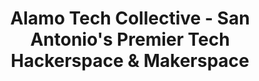 ---
layout: home
title: Alamo Tech Collective - San Antonio's Premier Tech Hackerspace & Makerspace
description: Join San Antonio's exclusive tech-focused hackerspace on San Pedro Ave. 24/7 access, high-speed internet, collaborative workspace for developers, programmers, and digital creators.
keywords: hackerspace San Antonio, makerspace San Pedro, tech collective Texas, coworking space developers, programmer community San Antonio
hero_title: San Antonio's Tech-Exclusive Hackerspace
hero_subtitle: Built for people who want to build, connect, and learn. No corporate noise. No gatekeeping. Just real community.
hero_cta_text: Join the Community
hero_cta_link: /get-involved
quick_facts:
  - icon: 💡
    icon_img: /assets/images/24-7-icon.svg
    text: 24/7 Access
  - icon: 🔒
    icon_img: /assets/images/tech-only-icon.svg
    text: Tech-Only Membership
  - icon: 🌐
    icon_img: /assets/images/vlan-icon.svg
    text: Private VLANs
  - icon: ☕
    icon_img: /assets/images/coffee-icon.svg
    text: Cold Brew on Tap
  - icon: 🤝
    icon_img: /assets/images/community-icon.svg
    text: Peer Learning & Meetups
mission_text: |
  Alamo Tech Collective exists to build real, lasting infrastructure for San Antonio's tech scene—by and for the people who actually do the work. Our mission is to create a space where builders, engineers, and learners can thrive without needing permission, funding, or corporate validation. We support each other, grow together, and build cool stuff because we believe a stronger tech community benefits everyone.
show_photos: true
cta_title: Visit the ATC Hackerspace
cta_subtitle: Explore, connect, and create with like-minded innovators.
cta_button_text: Schedule a Tour
cta_link: https://hello.alamotechcollective.com/book/tour
---